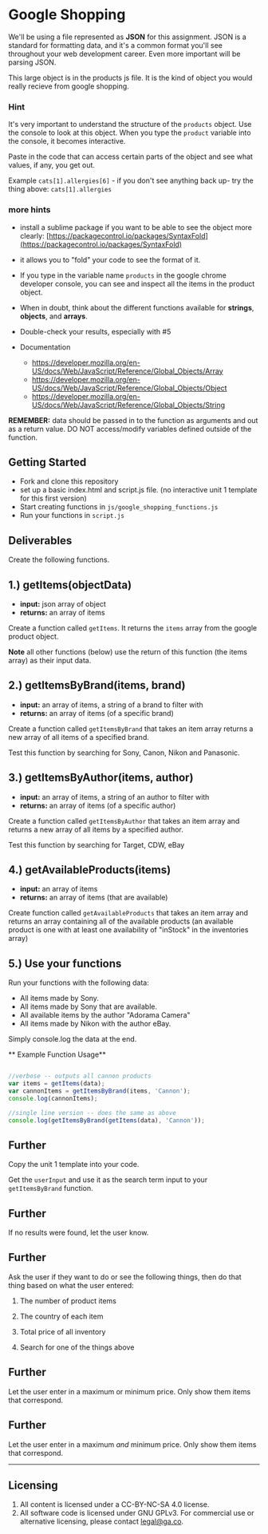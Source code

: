 # Google Shopping

We'll be using a file represented as **JSON** for this assignment. JSON is a standard for formatting data, and it's a common format you'll see throughout your web development career. Even more important will be parsing JSON.

This large object is in the products js file. It is the kind of object you would really recieve from google shopping.

### Hint
It's very important to understand the structure of the `products` object.
Use the console to look at this object. When you type the `product` variable into the console, it becomes interactive.

Paste in the code that can access certain parts of the object and see what values, if any, you get out.

Example `cats[1].allergies[6]` - if you don't see anything back up- try the thing above: `cats[1].allergies`

### more hints
* install a sublime package if you want to be able to see the object more clearly: [https://packagecontrol.io/packages/SyntaxFold](https://packagecontrol.io/packages/SyntaxFold)

* it allows you to "fold" your code to see the format of it.

* If you type in the variable name `products` in the google chrome developer console, you can see and inspect all the items in the product object.
* When in doubt, think about the different functions available for **strings**, **objects**, and **arrays**.
* Double-check your results, especially with #5
* Documentation
  * https://developer.mozilla.org/en-US/docs/Web/JavaScript/Reference/Global_Objects/Array
  * https://developer.mozilla.org/en-US/docs/Web/JavaScript/Reference/Global_Objects/Object
  * https://developer.mozilla.org/en-US/docs/Web/JavaScript/Reference/Global_Objects/String

**REMEMBER:** data should be passed in to the function as arguments and out as a return value. DO NOT access/modify variables defined outside of the function.

## Getting Started

* Fork and clone this repository
* set up a basic index.html and script.js file. (no interactive unit 1 template for this first version)
* Start creating functions in `js/google_shopping_functions.js`
* Run your functions in `script.js`

## Deliverables

Create the following functions.

## 1.) getItems(objectData)

* **input:** json array of object
* **returns:** an array of items

Create a function called `getItems`. It returns the `items` array from the google product object.

**Note** all other functions (below) use the return of this function (the items array) as their input data.

## 2.) getItemsByBrand(items, brand)

* **input:** an array of items, a string of a brand to filter with
* **returns:** an array of items (of a specific brand)

Create a function called `getItemsByBrand` that takes an item array returns a new array of all items of a specified brand.

Test this function by searching for Sony, Canon, Nikon and Panasonic.


## 3.) getItemsByAuthor(items, author)

* **input:** an array of items, a string of an author to filter with
* **returns:** an array of items (of a specific author)

Create a function called `getItemsByAuthor` that takes an item array and returns a new array of all items by a specified author.

Test this function by searching for Target, CDW, eBay

## 4.) getAvailableProducts(items)

* **input:** an array of items
* **returns:** an array of items (that are available)

Create function called `getAvailableProducts` that takes an item array and returns an array containing all of the available products (an available product is one with at least one availability of "inStock" in the inventories array)


## 5.) Use your functions
Run your functions with the following data:

* All items made by Sony.
* All items made by Sony that are available.
* All available items by the author "Adorama Camera"
* All items made by Nikon with the author eBay.

Simply console.log the data at the end.

** Example Function Usage**

```js

//verbose -- outputs all cannon products
var items = getItems(data);
var cannonItems = getItemsByBrand(items, 'Cannon');
console.log(cannonItems);

//single line version -- does the same as above
console.log(getItemsByBrand(getItems(data), 'Cannon'));
```

## Further
Copy the unit 1 template into your code.

Get the `userInput` and use it as the search term input to your `getItemsByBrand` function.

## Further
If no results were found, let the user know.

## Further

Ask the user if they want to do or see the following things, then do that thing based on what the user entered:

1) The number of product items

2) The country of each item

3) Total price of all inventory

4) Search for one of the things above


## Further

Let the user enter in a maximum or minimum price. Only show them items that correspond.

## Further

Let the user enter in a maximum *and* minimum price. Only show them items that correspond.


---

## Licensing
1. All content is licensed under a CC-BY-NC-SA 4.0 license.
2. All software code is licensed under GNU GPLv3. For commercial use or alternative licensing, please contact legal@ga.co.

